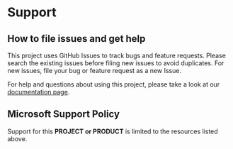 # Support

## How to file issues and get help  

This project uses GitHub Issues to track bugs and feature requests. Please search the existing 
issues before filing new issues to avoid duplicates.  For new issues, file your bug or 
feature request as a new Issue.

For help and questions about using this project, please take a look at our [documentation page](https://azure.github.io/ipam).

## Microsoft Support Policy  

Support for this **PROJECT or PRODUCT** is limited to the resources listed above.
